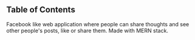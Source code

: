 
## Table of Contents
Facebook like web application where people can share thoughts and see other people's posts, like or share them. Made with MERN stack.